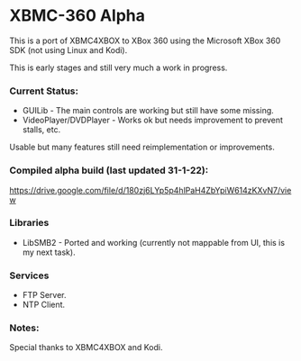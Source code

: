 # XBMC-360 Alpha

This is a port of XBMC4XBOX to XBox 360 using the Microsoft XBox 360 SDK (not using Linux and Kodi).

This is early stages and still very much a work in progress.

### Current Status:
- GUILib - The main controls are working but still have some missing.
- VideoPlayer/DVDPlayer - Works ok but needs improvement to prevent stalls, etc.

Usable but many features still need reimplementation or improvements.

### Compiled alpha build (last updated 31-1-22):
https://drive.google.com/file/d/180zj6LYp5p4hlPaH4ZbYpiW614zKXvN7/view

### Libraries
- LibSMB2 - Ported and working (currently not mappable from UI, this is my next task).

### Services
- FTP Server.
- NTP Client.

### Notes:
Special thanks to XBMC4XBOX and Kodi.
